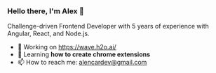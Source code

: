 ### Hello there, I'm Alex 👋

Challenge-driven Frontend Developer with 5 years of experience with Angular, React, and Node.js.

- 🔨 Working on https://wave.h2o.ai/
- 🌱 Learning **how to create chrome extensions**
- 📫 How to reach me: alencardev@gmail.com
